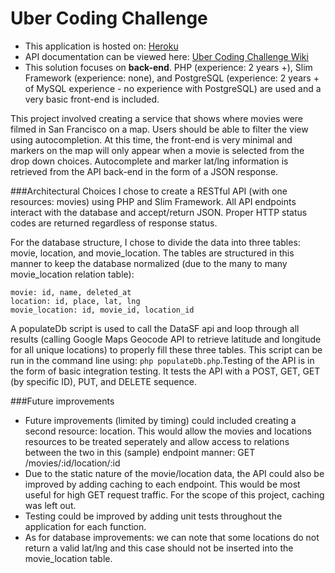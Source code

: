 # Uber Coding Challenge

* This application is hosted on: [Heroku](https://nameless-ridge-1156.herokuapp.com/)
* API documentation can be viewed here: [Uber Coding Challenge Wiki](https://github.com/anna-maria/Uber-Coding-Challenge/wiki)
* This solution focuses on **back-end**. PHP (experience: 2 years +), Slim Framework (experience: none), and PostgreSQL (experience: 2 years + of MySQL experience - no experience with PostgreSQL) are used and a very basic front-end is included. 

This project involved creating a service that shows where movies were filmed in San Francisco on a map. Users should be able to filter the view using autocompletion. At this time, the front-end is very minimal and markers on the map will only appear when a movie is selected from the drop down choices. Autocomplete and marker lat/lng information is retrieved from the API back-end in the form of a JSON response.

###Architectural Choices
I chose to create a RESTful API (with one resources: movies) using PHP and Slim Framework. All API endpoints interact with the database and accept/return JSON. Proper HTTP status codes are returned regardless of response status. 

For the database structure, I chose to divide the data into three tables: movie, location, and movie_location. The tables are structured in this manner to keep the database normalized (due to the many to many movie_location relation table):
```
movie: id, name, deleted_at
location: id, place, lat, lng
movie_location: id, movie_id, location_id
```
A populateDb script is used to call the DataSF api and loop through all results (calling Google Maps Geocode API to retrieve latitude and longitude for all unique locations) to properly fill these three tables. This script can be run in the command line using: `php populateDb.php`.Testing of the API is in the form of basic integration testing. It tests the API with a POST, GET, GET (by specific ID), PUT, and DELETE sequence. 

###Future improvements
* Future improvements (limited by timing) could included creating a second resource: location. This would allow the movies and locations resources to be treated seperately and allow access to relations between the two in this (sample) endpoint manner: GET /movies/:id/location/:id
* Due to the static nature of the movie/location data, the API could also be improved by adding caching to each endpoint. This would be most useful for high GET request traffic. For the scope of this project, caching was left out. 
* Testing could be improved by adding unit tests throughout the application for each function. 
* As for database improvements: we can note that some locations do not return a valid lat/lng and this case should not be inserted into the movie_location table.
